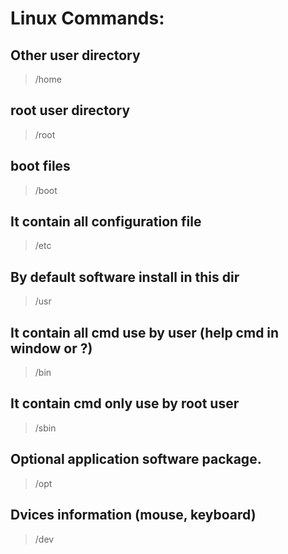 # Linux Commands: 

## Other user directory
> /home
## root user directory
> /root
## boot files
> /boot
## It contain all configuration file
> /etc  
## By default software install in this dir
> /usr
## It contain all cmd use by user (help cmd in window or ?)
> /bin
## It contain cmd only use by root user  
> /sbin
## Optional application software package. 
> /opt
## Dvices information (mouse, keyboard) 
> /dev
